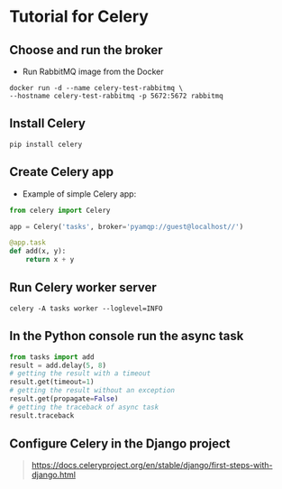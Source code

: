 # Tutorial for Celery

## Choose and run the broker
* Run RabbitMQ image from the Docker
```shell
docker run -d --name celery-test-rabbitmq \
--hostname celery-test-rabbitmq -p 5672:5672 rabbitmq 
```

## Install Celery
```shell
pip install celery
```

## Create Celery app
* Example of simple Celery app:
```python
from celery import Celery

app = Celery('tasks', broker='pyamqp://guest@localhost//')

@app.task
def add(x, y):
    return x + y
```

## Run Celery worker server 
```shell
celery -A tasks worker --loglevel=INFO
```

## In the Python console run the async task
```python
from tasks import add
result = add.delay(5, 8)
# getting the result with a timeout
result.get(timeout=1)
# getting the result without an exception
result.get(propagate=False)
# getting the traceback of async task
result.traceback
```

## Configure Celery in the Django project
> https://docs.celeryproject.org/en/stable/django/first-steps-with-django.html
